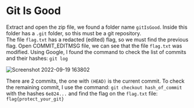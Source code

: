 # Git Is Good
Extract and open the zip file, we found a folder name `gitIsGood`. Inside this folder has a `.git` folder, so this must be a git repository.  
The file `flag.txt` has a redacted (edited) flag, so we must find the previous flag. Open COMMIT_EDITMSG file, we can see that the file `flag.txt` was modified. Using Google, I found the command to check the list of commits and their hashes: `git log`  

![Screenshot 2022-09-19 163802](https://user-images.githubusercontent.com/89294020/190991288-42fab04c-5645-4973-a9e1-17fe0e0f7a82.png)

There are 2 commits, the one with `(HEAD)` is the current commit. To check the remaining commit, I use the command: `git checkout hash_of_commit` with the hashes `6e824...` and find the flag on the `flag.txt` file: `flag{protect_your_git}`
